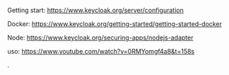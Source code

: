 Getting start: https://www.keycloak.org/server/configuration

Docker: https://www.keycloak.org/getting-started/getting-started-docker

Node: https://www.keycloak.org/securing-apps/nodejs-adapter

uso: https://www.youtube.com/watch?v=0RMYomgf4a8&t=158s

.
